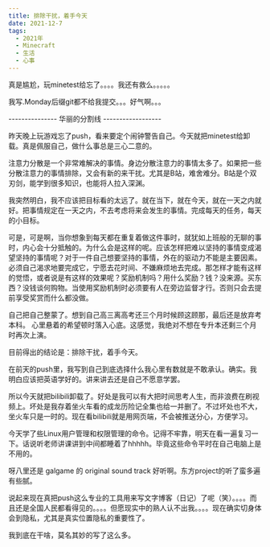 ```yaml
---
title: 排除干扰，着手今天
date: 2021-12-7
tags:
  - 2021年
  - Minecraft
  - 生活
  - 心事
---
```


真是尴尬，玩minetest给忘了。。。。我还有救么。。。。。

我写.Monday后缀git都不给我提交。。。好气啊。。。

--------------- 华丽的分割线 ------------------

昨天晚上玩游戏忘了push，看来要定个闹钟警告自己。今天就把minetest给卸载。真是佩服自己，做什么事总是三心二意的。

注意力分散是一个非常难解决的事情。身边分散注意力的事情太多了。如果把一些分散注意力的事情排除，又会有新的来干扰。尤其是B站，难舍难分。B站是个双刃剑，能学到很多知识，也能将人拉入深渊。

我突然明白，我不应该把目标看的太远了。就在当下，就在今天，就在一天之内就好。把事情规定在一天之内，不去考虑将来会发生的事情。完成每天的任务，每天的小目标。

可是，可是啊，当你想象到每天都在重复着做这件事时，就犹如上班般的无聊的事时，内心会十分抵触的。为什么会是这样的呢。应该怎样把难以坚持的事情变成渴望坚持的事情呢？对于一件自己想要坚持的事情，外在的驱动力不能是主要因素。必须自己渴求地要完成它，宁愿去花时间、不嫌麻烦地去完成。那怎样才能有这样的觉悟，或者说是有这样的效果呢？奖励机制吗？用什么奖励？钱？没来源。买东西？没钱谈何购物。当使用奖励机制时必须要有人在旁边监督才行。否则只会去提前享受奖赏而什么都没做。

自己把自己整蒙了。想到自己高三离高考还三个月时候顾这顾那，最后还是放弃考本科。
心里悬着的希望顿时落入心底。这感觉，我绝对不想在专升本还剩三个月时再次上演。

目前得出的结论是：排除干扰，着手今天。

在前天的push里，我写到自己到底选择什么我心里有数就是不敢承认。确实。我明白应该把英语学好的。讲来讲去还是自己不愿意学罢。

所以今天就把bilibili卸载了。好处是我可以有大把时间思考人生，而非浪费在刷视频上。坏处是我存着坐火车看的成龙历险记全集也给一并删了。不过坏处也不大，坐火车只是一时的。现在看bilibili就是用网页端，不会被推送分心，方便学习。

今天学了些Linux用户管理和权限管理的命令。记得不牢靠，明天在看一遍复习一下。话说听老师讲课讲到中间都睡着了hhhhh。毕竟这些命令平时在自己电脑上是不用的。

呀八里还是 galgame 的 original sound track 好听啊。东方project的听了蛮多遍有些腻。

说起来现在真把push这么专业的工具用来写文字博客（日记）了呢（笑）。。。。而且还是全国人民都看得见的。。。。但愿现实中的熟人认不出我。。。。现在确实切身体会到隐私，尤其是真实位置隐私的重要性了。

我到底在干啥，莫名其妙的写了这么多。
